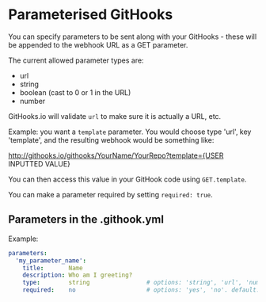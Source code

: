 # Parameterised GitHooks
You can specify parameters to be sent along with your GitHooks - these will be appended to the webhook URL as a GET parameter.

The current allowed parameter types are:

* url
* string
* boolean (cast to 0 or 1 in the URL)
* number

GitHooks.io will validate `url` to make sure it is actually a URL, etc.

Example: you want a `template` parameter. You would choose type 'url', key 'template', and the resulting webhook would be something like:

http://githooks.io/githooks/YourName/YourRepo?template={USER INPUTTED VALUE}

You can then access this value in your GitHook code using `GET.template`.

You can make a parameter required by setting `required: true`.

## Parameters in the .githook.yml

Example:

```yaml
parameters:
  'my_parameter_name':
    title:       Name
    description: Who am I greeting?
    type:        string                # options: 'string', 'url', 'number', 'boolean', 'select'. default: 'string'
    required:    no                    # options: 'yes', 'no'. default: 'no'
```
